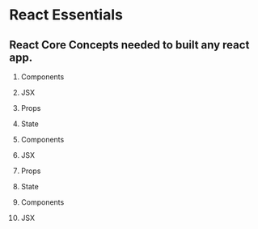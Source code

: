 # React Essentials

## React Core Concepts needed to built any react app.

1. Components 
2. JSX
4. Props
3. State

1. Components 
2. JSX
4. Props
3. State

1. Components 
2. JSX
